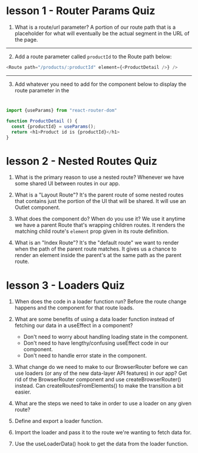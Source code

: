 # lesson 1 - Router Params Quiz

1. What is a route/url parameter?
A portion of our route path that is a placeholder for what will eventually
be the actual segment in the URL of the page.

---

2. Add a route parameter called `productId` to the Route path below:

```js
<Route path="/products/:productId" element={<ProductDetail />} />
```

---

3. Add whatever you need to add for the component below to display the
route parameter in the <h1>

```js
import {useParams} from "react-router-dom"

function ProductDetail () {
  const {productId} = useParams();
  return <h1>Product id is {productId}</h1>
}
```


# lesson 2 - Nested Routes Quiz

1. What is the primary reason to use a nested route?
Whenever we have some shared UI between routes in our app.

2. What is a "Layout Route"?
It's the parent route of some nested routes that contains just
the portion of the UI that will be shared. It will use an Outlet component.

3. What does the <Outlet /> component do? When do you use it?
We use it anytime we have a parent Route that's wrapping children routes.
It renders the matching child route's `element` prop given in its route definition.

4. What is an "Index Route"?
It's the "default route" we want to render when the path of the parent route matches.
It gives us a chance to render an element inside the parent's <Outlet />
at the same path as the parent route.


# lesson 3 - Loaders Quiz

1. When does the code in a loader function run?
Before the route change happens and the component for that route loads.

2. What are some benefits of using a data loader function
    instead of fetching our data in a useEffect in a component?

    * Don't need to worry about handling loading state in the component.
    * Don't need to have lengthy/confusing useEffect code in our component.
    * Don't need to handle error state in the component.

3. What change do we need to make to our BrowserRouter before
    we can use loaders (or any of the new data-layer API features)
    in our app?
Get rid of the BrowserRouter component and use createBrowserRouter() instead.
Can createRoutesFromElements() to make the transition a bit easier.

4. What are the steps we need to take in order to use a loader on any given route?
  
  1. Define and export a loader function.
  2. Import the loader and pass it to the route we're wanting to fetch data for.
  3. Use the useLoaderData() hook to get the data from the loader function.